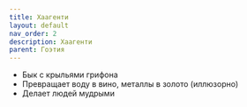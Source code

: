```yaml
---
title: Хаагенти
layout: default
nav_order: 2
description: Хаагенти
parent: Гоэтия
---
```


- Бык с крыльями грифона
- Превращает воду в вино, металлы в золото (иллюзорно)    
- Делает людей мудрыми

